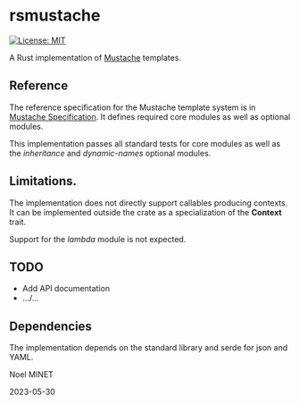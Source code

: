 # rsmustache

[![License: MIT](https://img.shields.io/badge/License-MIT-yellow.svg)](https://opensource.org/licenses/MIT)

A Rust implementation of [Mustache](https://mustache.github.io/mustache.5.html) templates.


## Reference

The reference specification for the Mustache template system is in [Mustache Specification](https://github.com/mustache/spec).
It defines required core modules as well as optional modules.

This implementation passes all standard tests for core modules as well as the *inheritance* and *dynamic-names* optional modules.


## Limitations.

The implementation does not directly support callables producing contexts. It can be implemented outside the crate as a specialization of the **Context** trait.

Support for the *lambda* module is not expected.


## TODO

- Add API documentation
- .../...

## Dependencies

The implementation depends on the standard library and serde for json and YAML.

Noel MINET

2023-05-30
